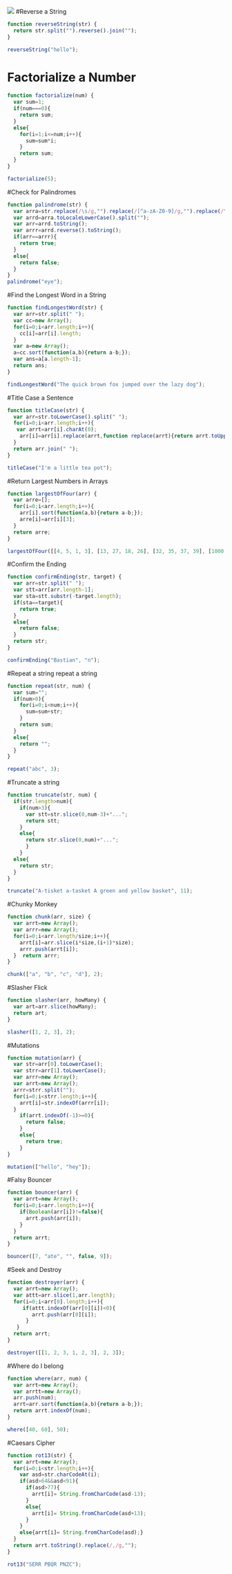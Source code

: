 ![](https://thomas-ko.github.io/freecodecamp-redesign/assets/img/logo-navbar.png)
#Reverse a String
```javascript
function reverseString(str) {
  return str.split("").reverse().join("");
}

reverseString("hello");
```
# Factorialize a Number
```javascript
function factorialize(num) {
  var sum=1;
  if(num===0){
    return sum;
  }
  else{
    for(i=1;i<=num;i++){
      sum=sum*i;
    }
    return sum;
  }
}

factorialize(5);
```
#Check for Palindromes
```javascript
function palindrome(str) {
  var arra=str.replace(/\s/g,"").replace(/[^a-zA-Z0-9]/g,"").replace(/\W/g,"");
  var arrd=arra.toLocaleLowerCase().split("");
  var arr=arrd.toString();
  var arrr=arrd.reverse().toString();
  if(arr==arrr){
    return true;
  }
  else{
    return false;
  }
}
palindrome("eye");
```
#Find the Longest Word in a String
```javascript
function findLongestWord(str) {
  var arr=str.split(" ");
  var cc=new Array();
  for(i=0;i<arr.length;i++){
    cc[i]=arr[i].length;
  }
  var a=new Array(); 
  a=cc.sort(function(a,b){return a-b;});
  var ans=a[a.length-1]; 
  return ans;
}

findLongestWord("The quick brown fox jumped over the lazy dog");
```
#Title Case a Sentence
```javascript
function titleCase(str) {
  var arr=str.toLowerCase().split(" ");
  for(i=0;i<arr.length;i++){
   var arrt=arr[i].charAt(0);
    arr[i]=arr[i].replace(arrt,function replace(arrt){return arrt.toUpperCase();});
  }
  return arr.join(" ");
}

titleCase("I'm a little tea pot");
```
#Return Largest Numbers in Arrays
```javascript
function largestOfFour(arr) {
  var arre=[];  
  for(i=0;i<arr.length;i++){
    arr[i].sort(function(a,b){return a-b;});
    arre[i]=arr[i][3];  
  }
  return arre;
}

largestOfFour([[4, 5, 1, 3], [13, 27, 18, 26], [32, 35, 37, 39], [1000, 1001, 857, 1]]);
```
#Confirm the Ending
```javascript
function confirmEnding(str, target) {
  var arr=str.split(" ");
  var stt=arr[arr.length-1];
  var sta=stt.substr(-target.length);
  if(sta==target){ 
    return true;
  }
  else{
    return false;
  }
  return str;
}

confirmEnding("Bastian", "n");
```
#Repeat a string repeat a string
```javascript
function repeat(str, num) {
  var sum="";
  if(num>0){
    for(i=0;i<num;i++){
      sum=sum+str;
    }
    return sum;
  }
  else{
    return "";
  }
}

repeat("abc", 3);
```
#Truncate a string
```javascript
function truncate(str, num) {
  if(str.length>num){
    if(num>3){
      var stt=str.slice(0,num-3)+"...";
      return stt;
    }
    else{
      return str.slice(0,num)+"...";
      } 
    }
  else{
    return str;
  }
}

truncate("A-tisket a-tasket A green and yellow basket", 11);
```
#Chunky Monkey
```javascript
function chunk(arr, size) {
  var arrt=new Array();
  var arrr=new Array();
  for(i=0;i<arr.length/size;i++){
    arrt[i]=arr.slice(i*size,(i+1)*size);
    arrr.push(arrt[i]);
  }  return arrr;
}

chunk(["a", "b", "c", "d"], 2);
```
#Slasher Flick
```javascript
function slasher(arr, howMany) {
  var art=arr.slice(howMany);
  return art;
}

slasher([1, 2, 3], 2);
```
#Mutations
```javascript
function mutation(arr) {
  var str=arr[0].toLowerCase();
  var strr=arr[1].toLowerCase();
  var arrr=new Array();
  var arrt=new Array();
  arrr=strr.split(""); 
  for(i=0;i<strr.length;i++){
    arrt[i]=str.indexOf(arrr[i]);
  }
    if(arrt.indexOf(-1)>=0){
      return false;
    }
    else{
      return true;
    }
}

mutation(["hello", "hey"]);
```
#Falsy Bouncer
```javascript
function bouncer(arr) {
  var arrt=new Array();
  for(i=0;i<arr.length;i++){
    if(Boolean(arr[i])!=false){
      arrt.push(arr[i]);
    }
  }
  return arrt;
}

bouncer([7, "ate", "", false, 9]);
```
#Seek and Destroy
```javascript
function destroyer(arr) {
  var arrt=new Array();
  var attt=arr.slice(1,arr.length);
  for(i=0;i<arr[0].length;i++){
     if(attt.indexOf(arr[0][i])<0){
        arrt.push(arr[0][i]);
      }
   }
  return arrt;
}

destroyer([[1, 2, 3, 1, 2, 3], 2, 3]);
```
#Where do I belong
```javascript
function where(arr, num) {
  var arrt=new Array();
  var arrtt=new Array();
  arr.push(num);
  arrt=arr.sort(function(a,b){return a-b;});
  return arrt.indexOf(num);
}

where([40, 60], 50);
```
#Caesars Cipher
```javascript
function rot13(str) { 
  var arrt=new Array();
  for(i=0;i<str.length;i++){
    var asd=str.charCodeAt(i);
    if(asd>64&&asd<91){
      if(asd>77){
        arrt[i]= String.fromCharCode(asd-13);
      }
      else{
        arrt[i]= String.fromCharCode(asd+13);
      }
    }
    else{arrt[i]= String.fromCharCode(asd);}
  }
  return arrt.toString().replace(/,/g,"");
}

rot13("SERR PBQR PNZC");
```
